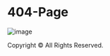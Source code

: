 # 404-Page
![image](https://user-images.githubusercontent.com/69034411/149450310-e0d4dc2a-2790-4648-bc2b-9b06f05930e0.png)

Copyright ©️ All Rights Reserved.
